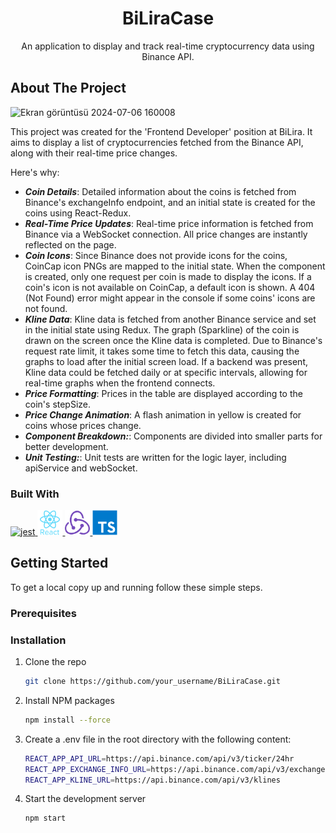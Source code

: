 <h1 align="center">BiLiraCase</h1>
  <p align="center">
    An application to display and track real-time cryptocurrency data using Binance API.
    <br />
  </p>


<!-- ABOUT THE PROJECT -->
## About The Project
![Ekran görüntüsü 2024-07-06 160008](https://github.com/kutaymalik/biliracase/assets/56682209/d05491a5-96eb-4715-9caf-100cbc7f2367)

This project was created for the 'Frontend Developer' position at BiLira. It aims to display a list of cryptocurrencies fetched from the Binance API, along with their real-time price changes.

Here's why:
* ***Coin Details***: Detailed information about the coins is fetched from Binance's exchangeInfo endpoint, and an initial state is created for the coins using React-Redux.
  <br/>
* ***Real-Time Price Updates***: Real-time price information is fetched from Binance via a WebSocket connection. All price changes are instantly reflected on the page.
  <br/>
* ***Coin Icons***: Since Binance does not provide icons for the coins, CoinCap icon PNGs are mapped to the initial state. When the component is created, only one request per coin is made to display the icons. If a coin's icon is not available on CoinCap, a default icon is shown. A 404 (Not Found) error might appear in the console if some coins' icons are not found.
  <br/>
* ***Kline Data***: Kline data is fetched from another Binance service and set in the initial state using Redux. The graph (Sparkline) of the coin is drawn on the screen once the Kline data is completed. Due to Binance's request rate limit, it takes some time to fetch this data, causing the graphs to load after the initial screen load. If a backend was present, Kline data could be fetched daily or at specific intervals, allowing for real-time graphs when the frontend connects.
  <br/>
* ***Price Formatting***: Prices in the table are displayed according to the coin's stepSize.
  <br/>
* ***Price Change Animation***: A flash animation in yellow is created for coins whose prices change.
  <br/>
* ***Component Breakdown:***: Components are divided into smaller parts for better development.
  <br/>
* ***Unit Testing:***: Unit tests are written for the logic layer, including apiService and webSocket.
  <br/>
### Built With

<p align="left"> <a href="https://jestjs.io" target="_blank" rel="noreferrer"> <img src="https://www.vectorlogo.zone/logos/jestjsio/jestjsio-icon.svg" alt="jest" width="40" height="40"/> </a> <a href="https://reactjs.org/" target="_blank" rel="noreferrer"> <img src="https://raw.githubusercontent.com/devicons/devicon/master/icons/react/react-original-wordmark.svg" alt="react" width="40" height="40"/> </a> <a href="https://redux.js.org" target="_blank" rel="noreferrer"> <img src="https://raw.githubusercontent.com/devicons/devicon/master/icons/redux/redux-original.svg" alt="redux" width="40" height="40"/> </a> <a href="https://www.typescriptlang.org/" target="_blank" rel="noreferrer"> <img src="https://raw.githubusercontent.com/devicons/devicon/master/icons/typescript/typescript-original.svg" alt="typescript" width="40" height="40"/> </a> </p>

<!-- GETTING STARTED -->
## Getting Started

To get a local copy up and running follow these simple steps.

### Prerequisites

  ### Installation

1. Clone the repo
   ```sh
   git clone https://github.com/your_username/BiLiraCase.git


2. Install NPM packages
   ```sh
   npm install --force

3. Create a .env file in the root directory with the following content:
   ```sh
   REACT_APP_API_URL=https://api.binance.com/api/v3/ticker/24hr
   REACT_APP_EXCHANGE_INFO_URL=https://api.binance.com/api/v3/exchangeInfo
   REACT_APP_KLINE_URL=https://api.binance.com/api/v3/klines
   
4. Start the development server
   ```sh
   npm start

